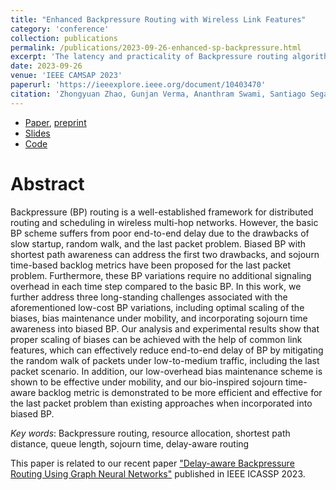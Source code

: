 ```yaml
---
title: "Enhanced Backpressure Routing with Wireless Link Features"
category: 'conference'
collection: publications
permalink: /publications/2023-09-26-enhanced-sp-backpressure.html
excerpt: 'The latency and practicality of Backpressure routing algorithm based on shortest path bias is improved with three components: optimal bias scaling, low-overhead bias maintenance, and a delay-aware backlog metric. '
date: 2023-09-26
venue: 'IEEE CAMSAP 2023'
paperurl: 'https://ieeexplore.ieee.org/document/10403470'
citation: 'Zhongyuan Zhao, Gunjan Verma, Ananthram Swami, Santiago Segarra, &quot; Enhanced Backpressure with Wireless Link Features,&quot; <i>IEEE CAMSAP 2023</i>, Herradura, Costa Rica, 2023, pp. 271-275, doi: 10.1109/CAMSAP58249.2023.10403470.'
---
```


- [Paper](https://ieeexplore.ieee.org/document/10403470), [preprint](https://arxiv.org/pdf/2310.04364)
- [Slides](/files/BiasBP-CAMSAP2023-15min.pdf)
- [Code](https://github.com/zhongyuanzhao/dutyBP/)

Abstract
===
Backpressure (BP) routing is a well-established framework for distributed routing and scheduling in wireless multi-hop networks. 
However, the basic BP scheme suffers from poor end-to-end delay due to the drawbacks of slow startup, random walk, and the last packet problem. 
Biased BP with shortest path awareness can address the first two drawbacks, and sojourn time-based backlog metrics have been proposed for the last packet problem. 
Furthermore, these BP variations require no additional signaling overhead in each time step compared to the basic BP. 
In this work, we further address three long-standing challenges associated with the aforementioned low-cost BP variations, including optimal scaling of the biases, bias maintenance under mobility, and incorporating sojourn time awareness into biased BP.
Our analysis and experimental results show that proper scaling of biases can be achieved with the help of common link features, which can effectively reduce end-to-end delay of BP by mitigating the random walk of packets under low-to-medium traffic, including the last packet scenario.
In addition, our low-overhead bias maintenance scheme is shown to be effective under mobility, and our bio-inspired sojourn time-aware backlog metric is demonstrated to be more efficient and effective for the last packet problem than existing approaches when incorporated into biased BP. 


_Key words_: Backpressure routing, resource allocation, shortest path distance, queue length, sojourn time, delay-aware routing


This paper is related to our recent paper ["Delay-aware Backpressure Routing Using Graph Neural Networks"](/publications/2022-11-19-link-duty-cycle-backpressure.html) published in IEEE ICASSP 2023.





